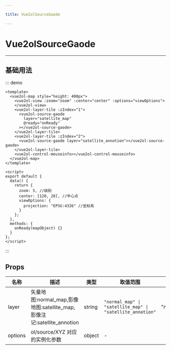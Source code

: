 ```yaml
---

title: Vue2olSourceGaode

---
```


# Vue2olSourceGaode

---

## 基础用法

::: demo

```vue
<template>
  <vue2ol-map style="height: 400px">
    <vue2ol-view :zoom="zoom" :center="center" :options="viewOptions">
    </vue2ol-view>
    <vue2ol-layer-tile :zIndex="1">
      <vue2ol-source-gaode
        layer="satellite_map"
        @ready="onReady"
      ></vue2ol-source-gaode>
    </vue2ol-layer-tile>
    <vue2ol-layer-tile :zIndex="2">
      <vue2ol-source-gaode layer="satellite_annotion"></vue2ol-source-gaode>
    </vue2ol-layer-tile>
    <vue2ol-control-mouseinfo></vue2ol-control-mouseinfo>
  </vue2ol-map>
</template>

<script>
export default {
  data() {
    return {
      zoom: 5, //级别
      center: [120, 28], //中心点
      viewOptions: {
        projection: "EPSG:4326" //坐标系
      }
    };
  },
  methods: {
    onReady(mapObject) {}
  }
};
</script>
```

:::

## Props

| 名称    | 描述                                                                   | 类型   | 取值范围                                                  | 默认值       |
| ------- | ---------------------------------------------------------------------- | ------ | --------------------------------------------------------- | ------------ |
| layer   | 矢量地图:normal_map,影像地图:satellite_map,影像注记:satellite_annotion | string | `"normal_map" \| "satellite_map" \| "satellite_annotion"` | "normal_map" |
| options | ol/source/XYZ 对应的实例化参数                                         | object | -                                                         |              |
